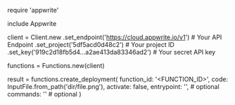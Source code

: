 require 'appwrite'

include Appwrite

client = Client.new
    .set_endpoint('https://cloud.appwrite.io/v1') # Your API Endpoint
    .set_project('5df5acd0d48c2') # Your project ID
    .set_key('919c2d18fb5d4...a2ae413da83346ad2') # Your secret API key

functions = Functions.new(client)

result = functions.create_deployment(
    function_id: '<FUNCTION_ID>',
    code: InputFile.from_path('dir/file.png'),
    activate: false,
    entrypoint: '<ENTRYPOINT>', # optional
    commands: '<COMMANDS>' # optional
)
